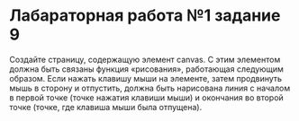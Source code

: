 # Лабараторная работа №1 задание 9
Создайте страницу, содержащую элемент canvas. С этим элементом должна быть связаны функция «рисования», работающая следующим образом. Если нажать клавишу мыши на элементе, затем продвинуть мышь в сторону и отпустить, должна быть нарисована линия с началом в первой точке (точке нажатия клавиши мыши) и окончания во второй точке (точке, где клавиша мыши была отпущена). 
